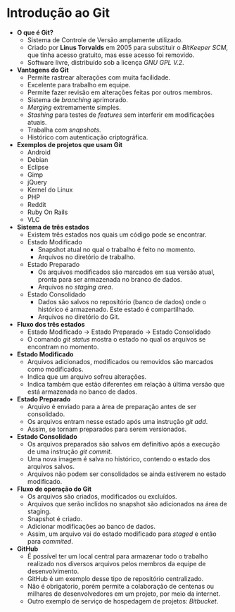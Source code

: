 # Introdução ao Git

- **O que é Git?**
  - Sistema de Controle de Versão amplamente utilizado.
  - Criado por **Linus Torvalds** em 2005 para substituir o *BitKeeper SCM*, que tinha acesso gratuito, mas esse acesso foi removido.
  - Software livre, distribuído sob a licença *GNU GPL V.2*.
- **Vantagens do Git**
  - Permite rastrear alterações com muita facilidade.
  - Excelente para trabalho em equipe.
  - Permite fazer revisão em alterações feitas por outros membros.
  - Sistema de *branching* aprimorado.
  - *Merging* extremamente simples.
  - *Stashing* para testes de *features* sem interferir em modificações atuais.
  - Trabalha com *snapshots*.
  - Histórico com autenticação criptográfica.
- **Exemplos de projetos que usam Git**
  - Android
  - Debian
  - Eclipse
  - Gimp
  - jQuery
  - Kernel do Linux
  - PHP
  - Reddit
  - Ruby On Rails
  - VLC
- **Sistema de três estados**
  - Existem três estados nos quais um código pode se encontrar.
  - Estado Modificado
    - Snapshot atual no qual o trabalho é feito no momento.
    - Arquivos no diretório de trabalho.
  - Estado Preparado
    - Os arquivos modificados são marcados em sua versão atual, pronta para ser armazenada no branco de dados.
    - Arquivos no *staging area*.
  - Estado Consolidado
    - Dados são salvos no repositório (banco de dados) onde o histórico é armazenado. Este estado é compartilhado.
    - Arquivos no diretório do Git.
- **Fluxo dos três estados**
  - Estado Modificado -> Estado Preparado -> Estado Consolidado
  - O comando *git status* mostra o estado no qual os arquivos se encontram no momento.
- **Estado Modificado**
  - Arquivos adicionados, modificados ou removidos são marcados como modificados.
  - Indica que um arquivo sofreu alterações.
  - Indica também que estão diferentes em relação à última versão que está armazenada no banco de dados.
- **Estado Preparado**
  - Arquivo é enviado para a área de preparação antes de ser consolidado.
  - Os arquivos entram nesse estado após uma instrução *git add*.
  - Assim, se tornam preparados para serem versionados.
- **Estado Consolidado**
  - Os arquivos preparados são salvos em definitivo após a execução de uma instrução *git commit*.
  - Uma nova imagem é salva no histórico, contendo o estado dos arquivos salvos.
  - Arquivos não podem ser consolidados se ainda estiverem no estado modificado.
- **Fluxo de operação do Git**
  - Os arquivos são criados, modificados ou excluídos.
  - Arquivos que serão inclídos no snapshot são adicionados na área de staging.
  - Snapshot é criado.
  - Adicionar modificações ao banco de dados.
  - Assim, um arquivo vai do estado modificado para *staged* e então para *commited*.
- **GitHub**
  - É possível ter um local central para armazenar todo o trabalho realizado nos diversos arquivos pelos membros da equipe de desenvolvimento.
  - GitHub é um exemplo desse tipo de repositório centralizado.
  - Não é obrigatorio, porém permite a colaboração de centenas ou milhares de desenvolvedores em um projeto, por meio da internet.
  - Outro exemplo de serviço de hospedagem de projetos: *Bitbucket*.